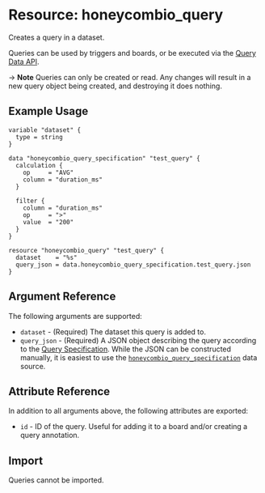 # Resource: honeycombio_query

Creates a query in a dataset.

Queries can be used by triggers and boards, or be executed via the [Query Data API](https://docs.honeycomb.io/api/query-results/).

-> **Note** Queries can only be created or read. Any changes will result in a new query object being created, and destroying it does nothing.

## Example Usage

```hcl
variable "dataset" {
  type = string
}

data "honeycombio_query_specification" "test_query" {
  calculation {
    op     = "AVG"
    column = "duration_ms"
  }

  filter {
    column = "duration_ms"
    op     = ">"
    value  = "200"
  }
}

resource "honeycombio_query" "test_query" {
  dataset    = "%s"
  query_json = data.honeycombio_query_specification.test_query.json
}
```

## Argument Reference

The following arguments are supported:

* `dataset` - (Required) The dataset this query is added to.
* `query_json` - (Required) A JSON object describing the query according to the [Query Specification](https://docs.honeycomb.io/api/query-specification/#fields-on-a-query-specification). While the JSON can be constructed manually, it is easiest to use the [`honeycombio_query_specification`](../data-sources/query_specification.md) data source.

## Attribute Reference

In addition to all arguments above, the following attributes are exported:

* `id` - ID of the query. Useful for adding it to a board and/or creating a query annotation.

## Import

Queries cannot be imported.
